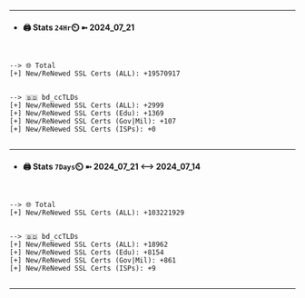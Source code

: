 

---
- #### 🖨️ **Stats** `24Hr`⏲️ ➼ 2024_07_21
```console


--> 🌐 Total
[+] New/ReNewed SSL Certs (ALL): +19570917


--> 🇧🇩 bd_ccTLDs
[+] New/ReNewed SSL Certs (ALL): +2999
[+] New/ReNewed SSL Certs (Edu): +1369
[+] New/ReNewed SSL Certs (Gov|Mil): +107
[+] New/ReNewed SSL Certs (ISPs): +0


```

---
- #### 🖨️ **Stats** `7Days`⏲️ ➼ 2024_07_21 <--> 2024_07_14
```console


--> 🌐 Total
[+] New/ReNewed SSL Certs (ALL): +103221929


--> 🇧🇩 bd_ccTLDs
[+] New/ReNewed SSL Certs (ALL): +18962
[+] New/ReNewed SSL Certs (Edu): +8154
[+] New/ReNewed SSL Certs (Gov|Mil): +861
[+] New/ReNewed SSL Certs (ISPs): +9


```

---

